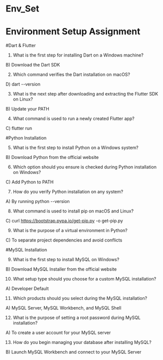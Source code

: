 # Env_Set

# Environment Setup Assignment

#Dart & Flutter

1. What is the first step for installing Dart on a Windows machine?
   
B) Download the Dart SDK

2. Which command verifies the Dart installation on macOS?
   
D) dart --version


3. What is the next step after downloading and extracting the Flutter SDK on Linux?

B) Update your PATH

4. What command is used to run a newly created Flutter app?

C) flutter run

#Python Installation

5. What is the first step to install Python on a Windows system?

B) Download Python from the official website

6. Which option should you ensure is checked during Python installation on Windows?
   
C) Add Python to PATH


7. How do you verify Python installation on any system?

A) By running python --version

8. What command is used to install pip on macOS and Linux?

C) curl https://bootstrap.pypa.io/get-pip.py -o get-pip.py


9. What is the purpose of a virtual environment in Python?

C) To separate project dependencies and avoid conflicts


#MySQL Installation

9. What is the first step to install MySQL on Windows?

B) Download MySQL Installer from the official website

10. What setup type should you choose for a custom MySQL installation?

A) Developer Default

11. Which products should you select during the MySQL installation?

A) MySQL Server, MySQL Workbench, and MySQL Shell

12. What is the purpose of setting a root password during MySQL installation?

A) To create a user account for your MySQL server

13. How do you begin managing your database after installing MySQL?

B) Launch MySQL Workbench and connect to your MySQL Server


